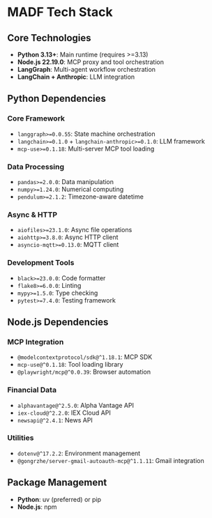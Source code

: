 # MADF Tech Stack

## Core Technologies
- **Python 3.13+**: Main runtime (requires >=3.13)
- **Node.js 22.19.0**: MCP proxy and tool orchestration
- **LangGraph**: Multi-agent workflow orchestration 
- **LangChain + Anthropic**: LLM integration

## Python Dependencies
### Core Framework
- `langgraph>=0.0.55`: State machine orchestration
- `langchain>=0.1.0` + `langchain-anthropic>=0.1.0`: LLM framework
- `mcp-use>=0.1.18`: Multi-server MCP tool loading

### Data Processing
- `pandas>=2.0.0`: Data manipulation
- `numpy>=1.24.0`: Numerical computing
- `pendulum>=2.1.2`: Timezone-aware datetime

### Async & HTTP
- `aiofiles>=23.1.0`: Async file operations
- `aiohttp>=3.8.0`: Async HTTP client
- `asyncio-mqtt>=0.13.0`: MQTT client

### Development Tools
- `black>=23.0.0`: Code formatter
- `flake8>=6.0.0`: Linting
- `mypy>=1.5.0`: Type checking
- `pytest>=7.4.0`: Testing framework

## Node.js Dependencies
### MCP Integration
- `@modelcontextprotocol/sdk@^1.18.1`: MCP SDK
- `mcp-use@^0.1.18`: Tool loading library
- `@playwright/mcp@^0.0.39`: Browser automation

### Financial Data
- `alphavantage@^2.5.0`: Alpha Vantage API
- `iex-cloud@^2.2.0`: IEX Cloud API
- `newsapi@^2.4.1`: News API

### Utilities
- `dotenv@^17.2.2`: Environment management
- `@gongrzhe/server-gmail-autoauth-mcp@^1.1.11`: Gmail integration

## Package Management
- **Python**: uv (preferred) or pip
- **Node.js**: npm